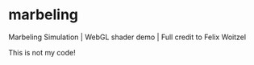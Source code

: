 # marbeling
Marbeling Simulation | WebGL shader demo | Full credit to Felix Woitzel 

This is not my code!
